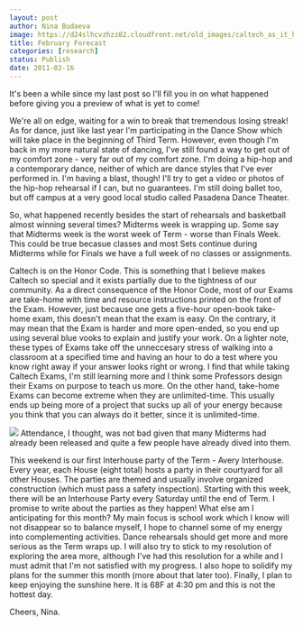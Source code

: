 ```yaml
---
layout: post
author: Nina Budaeva
image: https://d24slhcvzhzz82.cloudfront.net/old_images/caltech_as_it_happens/6a0105349b8251970b014e5f22060e970c.jpg
title: February Forecast
categories: [research]
status: Publish
date: 2011-02-16
---
```


It's been a while since my last post so I'll fill you in on what happened before giving you a preview of what is yet to come!

We're all on edge, waiting for a win to break that tremendous losing streak!
As for dance, just like last year I'm participating in the Dance Show which will take place in the beginning of Third Term. However, even though I'm back in my more natural state of dancing, I've still found a way to get out of my comfort zone - very far out of my comfort zone. I'm doing a hip-hop and a contemporary dance, neither of which are dance styles that I've ever performed in. I'm having a blast, though! I'll try to get a video or photos of the hip-hop rehearsal if I can, but no guarantees. I'm still doing ballet too, but off campus at a very good local studio called Pasadena Dance Theater.

So, what happened recently besides the start of rehearsals and basketball almost winning several times? Midterms week is wrapping up. Some say that Midterms week is the worst week of Term - worse than Finals Week. This could be true becasue classes and most Sets continue during Midterms while for Finals we have a full week of no classes or assignments.

Caltech is on the Honor Code. This is something that I believe makes Caltech so special and it exists partially due to the tightness of our community. As a direct consequence of the Honor Code, most of our Exams are take-home with time and resource instructions printed on the front of the Exam. However, just because one gets a five-hour open-book take-home exam, this doesn't mean that the exam is easy. On the contrary, it may mean that the Exam is harder and more open-ended, so you end up using several blue vooks to explain and justify your work. On a lighter note, these types of Exams take off the unneccesary stress of walking into a classroom at a specified time and having an hour to do a test where you know right away if your answer looks right or wrong. I find that while taking Caltech Exams, I'm still learning more and I think some Professors design their Exams on purpose to teach us more. On the other hand, take-home Exams can become extreme when they are unlimited-time. This usually ends up being more of a project that sucks up all of your energy because you think that you can always do it better, since it is unlimited-time.


![](https://d24slhcvzhzz82.cloudfront.net/old_images/caltech_as_it_happens/6a0105349b8251970b0147e27e2244970b.jpg)
Attendance, I thought, was not bad given that many Midterms had already been released and quite a few people have already dived into them.

This weekend is our first Interhouse party of the Term - Avery Interhouse. Every year, each House (eight total) hosts a party in their courtyard for all other Houses. The parties are themed and usually involve organized construction (which must pass a safety inspection). Starting with this week, there will be an Interhouse Party every Saturday until the end of Term. I promise to write about the parties as they happen!
What else am I anticipating for this month? My main focus is school work which I know will not disappear so to balance myself, I hope to channel some of my energy into complementing activities. Dance rehearsals should get more and more serious as the Term wraps up. I will also try to stick to my resolution of exploring the area more, although I've had this resolution for a while and I must admit that I'm not satisfied with my progress. I also hope to solidify my plans for the summer this month (more about that later too). Finally, I plan to keep enjoying the sunshine here. It is 68F at 4:30 pm and this is not the hottest day.

Cheers,
Nina.

